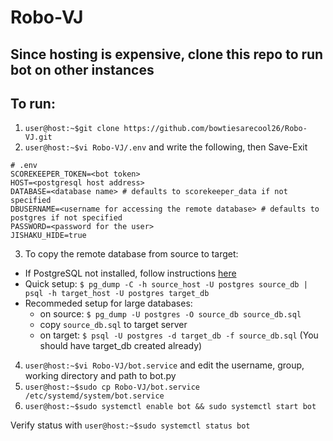 # Robo-VJ

## Since hosting is expensive, clone this repo to run bot on other instances

## To run:
1. `user@host:~$git clone https://github.com/bowtiesarecool26/Robo-VJ.git`
2. `user@host:~$vi Robo-VJ/.env` and write the following, then Save-Exit
  ```
  # .env
  SCOREKEEPER_TOKEN=<bot token>
  HOST=<postgresql host address>
  DATABASE=<database name> # defaults to scorekeeper_data if not specified
  DBUSERNAME=<username for accessing the remote database> # defaults to postgres if not specified
  PASSWORD=<password for the user>
  JISHAKU_HIDE=true
  ```
3. To copy the remote database from source to target:
  - If PostgreSQL not installed, follow instructions [here](https://www.postgresql.org/download/linux/ubuntu/)
  - Quick setup: `$ pg_dump -C -h source_host -U postgres source_db | psql -h target_host -U postgres target_db`
  - Recommeded setup for large databases:
    - on source: `$ pg_dump -U postgres -O source_db source_db.sql`
    - copy `source_db.sql` to target server
    - on target: `$ psql -U postgres -d target_db -f source_db.sql` (You should have target_db created already)
    
4. `user@host:~$vi Robo-VJ/bot.service` and edit the username, group, working directory and path to bot.py
5. `user@host:~$sudo cp Robo-VJ/bot.service /etc/systemd/system/bot.service`
6. `user@host:~$sudo systemctl enable bot && sudo systemctl start bot`

Verify status with `user@host:~$sudo systemctl status bot`
